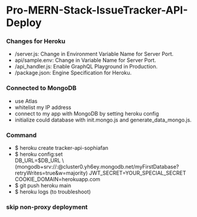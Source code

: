 # Pro-MERN-Stack-IssueTracker-API-Deploy

### Changes for Heroku
* /server.js: Change in Environment Variable Name for Server Port.
* api/sample.env: Change in Variable Name for Server Port.
* /api_handler.js: Enable GraphQL Playground in Production.
* /package.json: Engine Specification for Heroku.

### Connected to MongoDB
* use Atlas
* whitelist my IP address
* connect to my app with MongoDB by setting heroku config
* initialize could database with init.mongo.js and generate_data_mongo.js.

### Command
* $ heroku create tracker-api-sophiafan
* $ heroku config:set \
DB_URL=$DB_URL \  (mongodb+srv://<username>:<password>@cluster0.yh6ey.mongodb.net/myFirstDatabase?retryWrites=true&w=majority)
JWT_SECRET=YOUR_SPECIAL_SECRET \
COOKIE_DOMAIN=herokuapp.com
* $ git push heroku main
* $ heroku logs (to troubleshoot)

### skip non-proxy deployment